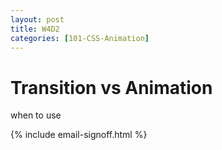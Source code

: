 ```yaml
---
layout: post
title: W4D2
categories: [101-CSS-Animation]
---
```


# Transition vs Animation

when to use


{% include email-signoff.html %}
